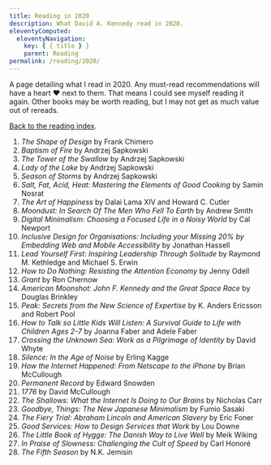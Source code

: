 ```yaml
---
title: Reading in 2020
description: What David A. Kennedy read in 2020.
eleventyComputed:
  eleventyNavigation:
    key: { { title } }
    parent: Reading
permalink: /reading/2020/
---
```


A page detailing what I read in 2020. Any must-read recommendations will have a heart &hearts; next to them. That means I could see myself reading it again. Other books may be worth reading, but I may not get as much value out of rereads.

[Back to the reading index](/reading/).

1. _The Shape of Design_ by Frank Chimero
2. _Baptism of Fire_ by Andrzej Sapkowski
3. _The Tower of the Swallow_ by Andrzej Sapkowski
4. _Lady of the Lake_ by Andrzej Sapkowski
5. _Season of Storms_ by Andrzej Sapkowski
6. _Salt, Fat, Acid, Heat: Mastering the Elements of Good Cooking_ by Samin Nosrat
7. _The Art of Happiness_ by Dalai Lama XIV and Howard C. Cutler
8. _Moondust: In Search Of The Men Who Fell To Earth_ by Andrew Smith
9. _Digital Minimalism: Choosing a Focused Life in a Noisy World_ by Cal Newport
10. _Inclusive Design for Organisations: Including your Missing 20% by Embedding Web and Mobile Accessibility_ by Jonathan Hassell
11. _Lead Yourself First: Inspiring Leadership Through Solitude_ by Raymond M. Kethledge and Michael S. Erwin
12. _How to Do Nothing: Resisting the Attention Economy_ by Jenny Odell
13. _Grant_ by Ron Chernow
14. _American Moonshot: John F. Kennedy and the Great Space Race_ by Douglas Brinkley
15. _Peak: Secrets from the New Science of Expertise_ by K. Anders Ericsson and Robert Pool
16. _How to Talk so Little Kids Will Listen: A Survival Guide to Life with Children Ages 2-7_ by Joanna Faber and Adele Faber
17. _Crossing the Unknown Sea: Work as a Pilgrimage of Identity_ by David Whyte
18. _Silence: In the Age of Noise_ by Erling Kagge
19. _How the Internet Happened: From Netscape to the iPhone_ by Brian McCullough
20. _Permanent Record_ by Edward Snowden
21. _1776_ by David McCullough
22. _The Shallows: What the Internet Is Doing to Our Brains_ by Nicholas Carr
23. _Goodbye, Things: The New Japanese Minimalism_ by Fumio Sasaki
24. _The Fiery Trial: Abraham Lincoln and American Slavery_ by Eric Foner
25. _Good Services: How to Design Services that Work_ by Lou Downe
26. _The Little Book of Hygge: The Danish Way to Live Well_ by Meik Wiking
27. _In Praise of Slowness: Challenging the Cult of Speed_ by Carl Honoré
28. _The Fifth Season_ by N.K. Jemisin
